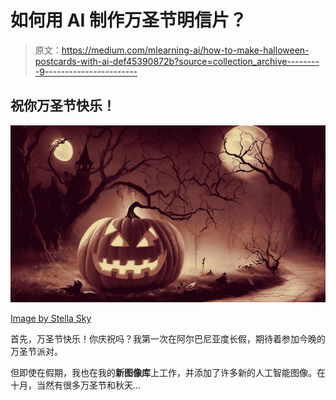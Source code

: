 # 如何用 AI 制作万圣节明信片？

> 原文：<https://medium.com/mlearning-ai/how-to-make-halloween-postcards-with-ai-def45390872b?source=collection_archive---------9----------------------->

## 祝你万圣节快乐！

![](img/f71776ded8f2f86c8ba04f660909cbc5.png)

[Image by Stella Sky](https://5starsdesigner.com/5-stars-membership)

首先，万圣节快乐！你庆祝吗？我第一次在阿尔巴尼亚度长假，期待着参加今晚的万圣节派对。

但即使在假期，我也在我的**新图像库**上工作，并添加了许多新的人工智能图像。在十月，当然有很多万圣节和秋天…